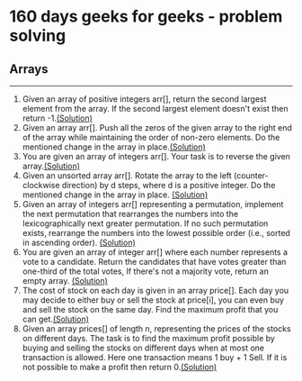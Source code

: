 # 160 days geeks for geeks - problem solving

## Arrays
   ------
1. Given an array of positive integers arr[], return the second largest element from the array. If the second largest element doesn't exist then return -1.[(Solution)](https://github.com/pawang1745/Problem-Solving/blob/main/1.Second%20Largest.py)   
2. Given an array arr[]. Push all the zeros of the given array to the right end of the array while maintaining the order of non-zero elements. Do the mentioned change in the array in place.[(Solution)](https://github.com/pawang1745/Problem-Solving/blob/main/2.Move%20All%20Zeroes%20to%20End.py)
3. You are given an array of integers arr[]. Your task is to reverse the given array.[(Solution)](https://github.com/pawang1745/Problem-Solving/blob/main/3.Reverse%20an%20Array.py)
4. Given an unsorted array arr[]. Rotate the array to the left (counter-clockwise direction) by d steps, where d is a positive integer. Do the mentioned change in the array in place.
[(Solution)](https://github.com/pawang1745/Problem-Solving/blob/main/4.Rotate%20Array.py)
5. Given an array of integers arr[] representing a permutation, implement the next permutation that rearranges the numbers into the lexicographically next greater permutation. If no such permutation exists, rearrange the numbers into the lowest possible order (i.e., sorted in ascending order). [(Solution)](https://github.com/pawang1745/Problem-Solving/blob/main/5.Next%20Permutation.py)
6. You are given an array of integer arr[] where each number represents a vote to a candidate. Return the candidates that have votes greater than one-third of the total votes, If there's not a majority vote, return an empty array. [(Solution)](https://github.com/pawang1745/Problem-Solving/blob/main/6.Majority%20Element%20II.py)
7. The cost of stock on each day is given in an array price[]. Each day you may decide to either buy or sell the stock at price[i], you can even buy and sell the stock on the same day. Find the maximum profit that you can get.[(Solution)](https://github.com/pawang1745/Problem-Solving/blob/main/7.Stock%20Buy%20and%20Sell.py)
8. Given an array prices[] of length n, representing the prices of the stocks on different days. The task is to find the maximum profit possible by buying and selling the stocks on different days when at most one transaction is allowed. Here one transaction means 1 buy + 1 Sell. If it is not possible to make a profit then return 0.[(Solution)](https://github.com/pawang1745/Problem-Solving/blob/main/8.Stock%20Buy%20and%20Sell%20%E2%80%93%20Max%20one%20Transaction%20Allowed.py)

